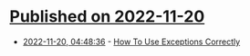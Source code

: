 # [Published on 2022-11-20](index.md)

* [2022-11-20, 04:48:36](https://lobste.rs/s/f8127x/how_use_exceptions_correctly) - [How To Use Exceptions Correctly](https://thelig.ht/correct-exceptions/)
